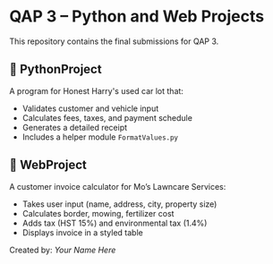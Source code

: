 # QAP 3 – Python and Web Projects

This repository contains the final submissions for QAP 3.

## 📁 PythonProject

A program for Honest Harry's used car lot that:
- Validates customer and vehicle input
- Calculates fees, taxes, and payment schedule
- Generates a detailed receipt
- Includes a helper module `FormatValues.py`

## 📁 WebProject

A customer invoice calculator for Mo’s Lawncare Services:
- Takes user input (name, address, city, property size)
- Calculates border, mowing, fertilizer cost
- Adds tax (HST 15%) and environmental tax (1.4%)
- Displays invoice in a styled table

Created by: *Your Name Here*